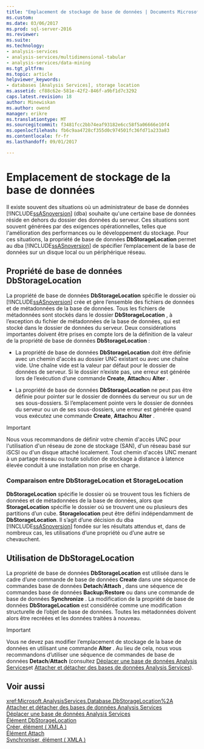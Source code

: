 ```yaml
---
title: "Emplacement de stockage de base de données | Documents Microsoft"
ms.custom: 
ms.date: 03/06/2017
ms.prod: sql-server-2016
ms.reviewer: 
ms.suite: 
ms.technology:
- analysis-services
- analysis-services/multidimensional-tabular
- analysis-services/data-mining
ms.tgt_pltfrm: 
ms.topic: article
helpviewer_keywords:
- databases [Analysis Services], storage location
ms.assetid: cf88c62e-581e-42f2-846f-a9bf1d7c3292
caps.latest.revision: 18
author: Minewiskan
ms.author: owend
manager: erikre
ms.translationtype: MT
ms.sourcegitcommit: f3481fcc2bb74eaf93182e6cc58f5a06666e10f4
ms.openlocfilehash: fb6c9aa4728cf355d0c974501fc36fd71a233a83
ms.contentlocale: fr-fr
ms.lasthandoff: 09/01/2017

---
```

# <a name="database-storage-location"></a>Emplacement de stockage de la base de données
  Il existe souvent des situations où un administrateur de base de données [!INCLUDE[ssASnoversion](../../includes/ssasnoversion-md.md)] (dba) souhaite qu'une certaine base de données réside en dehors du dossier des données du serveur. Ces situations sont souvent générées par des exigences opérationnelles, telles que l'amélioration des performances ou le développement du stockage. Pour ces situations, la propriété de base de données **DbStorageLocation** permet au dba [!INCLUDE[ssASnoversion](../../includes/ssasnoversion-md.md)] de spécifier l’emplacement de la base de données sur un disque local ou un périphérique réseau.  
  
## <a name="dbstoragelocation-database-property"></a>Propriété de base de données DbStorageLocation  
 La propriété de base de données **DbStorageLocation** spécifie le dossier où [!INCLUDE[ssASnoversion](../../includes/ssasnoversion-md.md)] crée et gère l’ensemble des fichiers de données et de métadonnées de la base de données. Tous les fichiers de métadonnées sont stockés dans le dossier **DbStorageLocation** , à l’exception du fichier de métadonnées de la base de données, qui est stocké dans le dossier de données du serveur. Deux considérations importantes doivent être prises en compte lors de la définition de la valeur de la propriété de base de données **DbStorageLocation** :  
  
-   La propriété de base de données **DbStorageLocation** doit être définie avec un chemin d'accès au dossier UNC existant ou avec une chaîne vide. Une chaîne vide est la valeur par défaut pour le dossier de données de serveur. Si le dossier n’existe pas, une erreur est générée lors de l’exécution d’une commande **Create**, **Attach**ou **Alter** .  
  
-   La propriété de base de données **DbStorageLocation** ne peut pas être définie pour pointer sur le dossier de données du serveur ou sur un de ses sous-dossiers. Si l’emplacement pointe vers le dossier de données du serveur ou un de ses sous-dossiers, une erreur est générée quand vous exécutez une commande **Create**, **Attach**ou **Alter** .  
  
> [!IMPORTANT]  
>  Nous vous recommandons de définir votre chemin d'accès UNC pour l'utilisation d'un réseau de zone de stockage (SAN), d'un réseau basé sur iSCSI ou d'un disque attaché localement. Tout chemin d'accès UNC menant à un partage réseau ou toute solution de stockage à distance à latence élevée conduit à une installation non prise en charge.  
  
### <a name="dbstoragelocation-compared-to-storagelocation"></a>Comparaison entre DbStorageLocation et StorageLocation  
 **DbStorageLocation** spécifie le dossier où se trouvent tous les fichiers de données et de métadonnées de la base de données, alors que **StorageLocation** spécifie le dossier où se trouvent une ou plusieurs des partitions d’un cube. **Storagelocation** peut être défini indépendamment de **DbStorageLocation**. Il s’agit d’une décision du dba [!INCLUDE[ssASnoversion](../../includes/ssasnoversion-md.md)] fondée sur les résultats attendus et, dans de nombreux cas, les utilisations d’une propriété ou d’une autre se chevauchent.  
  
## <a name="dbstoragelocation-usage"></a>Utilisation de DbStorageLocation  
 La propriété de base de données **DbStorageLocation** est utilisée dans le cadre d’une commande de base de données **Create** dans une séquence de commandes base de données **Detach**/**Attach** , dans une séquence de commandes base de données **Backup**/**Restore** ou dans une commande de base de données **Synchronize** . La modification de la propriété de base de données **DbStorageLocation** est considérée comme une modification structurelle de l’objet de base de données. Toutes les métadonnées doivent alors être recréées et les données traitées à nouveau.  
  
> [!IMPORTANT]  
>  Vous ne devez pas modifier l’emplacement de stockage de la base de données en utilisant une commande **Alter** . Au lieu de cela, nous vous recommandons d’utiliser une séquence de commandes de base de données **Detach**/**Attach** (consultez [Déplacer une base de données Analysis Services](../../analysis-services/multidimensional-models/move-an-analysis-services-database.md)et [Attacher et détacher des bases de données Analysis Services](../../analysis-services/multidimensional-models/attach-and-detach-analysis-services-databases.md)).  
  
## <a name="see-also"></a>Voir aussi  
 <xref:Microsoft.AnalysisServices.Database.DbStorageLocation%2A>   
 [Attacher et détacher des bases de données Analysis Services](../../analysis-services/multidimensional-models/attach-and-detach-analysis-services-databases.md)   
 [Déplacer une base de données Analysis Services](../../analysis-services/multidimensional-models/move-an-analysis-services-database.md)   
 [Élément DbStorageLocation](../../analysis-services/xmla/xml-elements-properties/dbstoragelocation-element.md)   
 [Créer, élément &#40; XMLA &#41;](../../analysis-services/xmla/xml-elements-commands/create-element-xmla.md)   
 [Élément Attach](../../analysis-services/xmla/xml-elements-commands/attach-element.md)   
 [Synchroniser, élément &#40; XMLA &#41;](../../analysis-services/xmla/xml-elements-commands/synchronize-element-xmla.md)  
  
  

